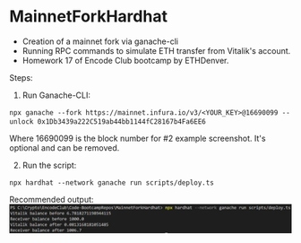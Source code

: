 # MainnetForkHardhat

- Creation of a mainnet fork via ganache-cli
- Running RPC commands to simulate ETH transfer from Vitalik's account.
- Homework 17 of Encode Club bootcamp by ETHDenver.

Steps:

1. Run Ganache-CLI:

```
npx ganache --fork https://mainnet.infura.io/v3/<YOUR_KEY>@16690099 --unlock 0x1Db3439a222C519ab44bb1144fC28167b4Fa6EE6

```

Where 16690099 is the block number for #2 example screenshot. It's optional and can be removed.

2. Run the script:

```
npx hardhat --network ganache run scripts/deploy.ts

```

Recommended output:
![Recommended output](homework_files/RecommendedOutput.JPG)

